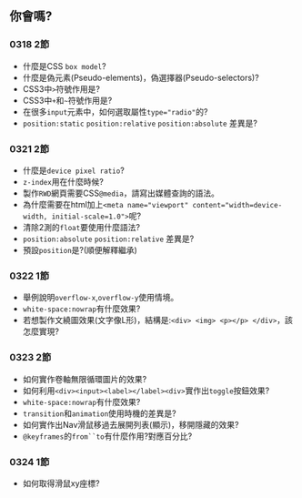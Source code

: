 ## 你會嗎?

### 0318 2節

- 什麼是CSS `box model`?
- 什麼是偽元素(Pseudo-elements)，偽選擇器(Pseudo-selectors)?
- CSS3中`>`符號作用是?
- CSS3中`+`和`~`符號作用是?
- 在很多`input`元素中，如何選取屬性`type="radio"`的?
- `position:static` `position:relative` `position:absolute` 差異是?

### 0321 2節

- 什麼是`device pixel ratio`?
- `z-index`用在什麼時候?
- 製作`RWD`網頁需要CSS`@media`，請寫出媒體查詢的語法。
- 為什麼需要在html加上`<meta name="viewport" content="width=device-width, initial-scale=1.0">`呢?
- 清除2測的`float`要使用什麼語法?
- `position:absolute` `position:relative` 差異是?
- 預設`position`是?(順便解釋繼承)

### 0322 1節

- 舉例說明`overflow-x`,`overflow-y`使用情境。
- `white-space:nowrap`有什麼效果?
- 若想製作文繞圖效果(文字像L形)，結構是:`<div> <img> <p></p> </div>`，該怎麼實現?

### 0323 2節

- 如何實作卷軸無限循環圖片的效果?
- 如何利用`<div><input><label></label><div>`實作出`toggle`按鈕效果?
- `white-space:nowrap`有什麼效果?
- `transition`和`animation`使用時機的差異是?
- 如何實作出Nav滑鼠移過去展開列表(顯示)，移開隱藏的效果?
- `@keyframes`的`from``to`有什麼作用?對應百分比?

### 0324 1節

- 如何取得滑鼠xy座標?
